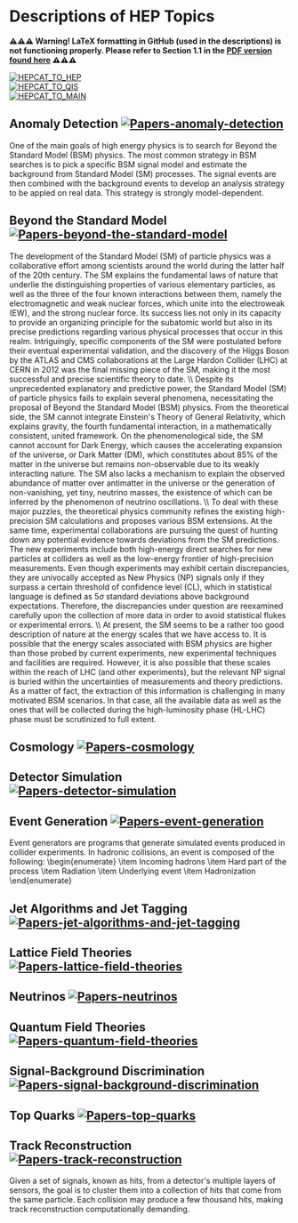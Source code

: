 #  **Descriptions of HEP Topics**

**⚠️⚠️⚠️ Warning! LaTeX formatting in GitHub (used in the descriptions) is not functioning properly. Please refer to Section 1.1 in the [PDF version found here](https://docs.google.com/viewer?url=https://raw.githubusercontent.com/PamelaPajarillo/HEPQIS-LivingReview/main/HEPQIS.pdf) ⚠️⚠️⚠️**

[![HEPCAT_TO_HEP](https://img.shields.io/badge/Link_to-Living_Review_by_HEP_-5BC0EB)](/BY_HEP#a-living-review-of-quantum-information-science-in-high-energy-physics-organized-by-hep-topics) 	
[![HEPCAT_TO_QIS](https://img.shields.io/badge/Link_to-Living_Review_by_QIS_-9BC53D)](/BY_QIS#a-living-review-of-quantum-information-science-in-high-energy-physics-organized-by-qis-topics) 	
[![HEPCAT_TO_MAIN](https://img.shields.io/badge/Link_to-Living_Review_Home_-FDE74C)](/../../#readme) 

## **Anomaly Detection** [![Papers-anomaly-detection](https://img.shields.io/badge/Link_to-Papers-AA96DA)](/BY_HEP/README.md#anomaly-detection-)
One of the main goals of high energy physics is to search for Beyond the Standard Model (BSM) physics. The most common strategy in BSM searches is to pick a specific BSM signal model and estimate the background from Standard Model (SM) processes. The signal events are then combined with the background events to develop an analysis strategy to be appled on real data. This strategy is strongly model-dependent.

## **Beyond the Standard Model** [![Papers-beyond-the-standard-model](https://img.shields.io/badge/Link_to-Papers-AA96DA)](/BY_HEP/README.md#beyond-the-standard-model-)
The development of the Standard Model (SM) of particle physics was a collaborative effort among scientists around the world during the latter half of the 20th century. The SM explains the fundamental laws of nature that underlie the distinguishing properties of various elementary particles, as well as the three of the four known interactions between them, namely the electromagnetic and weak nuclear forces, which unite into the electroweak (EW), and the strong nuclear force. Its success lies not only in its capacity to provide an organizing principle for the subatomic world but also in its precise predictions regarding various physical processes that occur in this realm. Intriguingly, specific components of the SM were postulated before their eventual experimental validation, and the discovery of the Higgs Boson by the ATLAS and CMS collaborations at the Large Hardon Collider (LHC) at CERN in 2012 was the final missing piece of the SM, making it the most successful and precise scientific theory to date. \\\\ Despite its unprecedented explanatory and predictive power, the Standard Model (SM) of particle physics fails to explain several phenomena, necessitating the proposal of Beyond the Standard Model (BSM) physics. From the theoretical side, the SM cannot integrate Einstein's Theory of General Relativity, which explains gravity, the fourth fundamental interaction, in a mathematically consistent, united framework. On the phenomenological side, the SM cannot account for Dark Energy, which causes the accelerating expansion of the universe, or Dark Matter (DM), which constitutes about 85\% of the matter in the universe but remains non-observable due to its weakly interacting nature. The SM also lacks a mechanism to explain the observed abundance of matter over antimatter in the universe or the generation of non-vanishing, yet tiny, neutrino masses, the existence of which can be inferred by the phenomenon of neutrino oscillations. \\\\ To deal with these major puzzles, the theoretical physics community refines the existing high-precision SM calculations and proposes various BSM extensions. At the same time, experimental collaborations are pursuing the quest of hunting down any potential evidence towards deviations from the SM predictions. The new experiments include both high-energy direct searches for new particles at colliders as well as the low-energy frontier of high-precision measurements. Even though experiments may exhibit certain discrepancies, they are univocally accepted as New Physics (NP) signals only if they surpass a certain threshold of confidence level (CL), which in statistical language is defined as $5\sigma$ standard deviations above background expectations. Therefore, the discrepancies under question are reexamined carefully upon the collection of more data in order to avoid statistical flukes or experimental errors. \\\\ At present, the SM seems to be a rather too good description of nature at the energy scales that we have access to. It is possible that the energy scales associated with BSM physics are higher than those probed by current experiments, new experimental techniques and facilities are required. However, it is also possible that these scales within the reach of LHC (and other experiments), but the relevant NP signal is buried within the uncertainties of measurements and theory predictions. As a matter of fact, the extraction of this information is challenging in many motivated BSM scenarios. In that case, all the available data as well as the ones that will be collected during the high-luminosity phase (HL-LHC) phase must be scrutinized to full extent.

## **Cosmology** [![Papers-cosmology](https://img.shields.io/badge/Link_to-Papers-AA96DA)](/BY_HEP/README.md#cosmology-)
## **Detector Simulation** [![Papers-detector-simulation](https://img.shields.io/badge/Link_to-Papers-AA96DA)](/BY_HEP/README.md#detector-simulation-)
## **Event Generation** [![Papers-event-generation](https://img.shields.io/badge/Link_to-Papers-AA96DA)](/BY_HEP/README.md#event-generation-)
Event generators are programs that generate simulated events produced in collider experiments. In hadronic collisions, an event is composed of the following: \begin{enumerate} \item Incoming hadrons \item Hard part of the process \item Radiation \item Underlying event \item Hadronization \end{enumerate}

## **Jet Algorithms and Jet Tagging** [![Papers-jet-algorithms-and-jet-tagging](https://img.shields.io/badge/Link_to-Papers-AA96DA)](/BY_HEP/README.md#jet-algorithms-and-jet-tagging-)
## **Lattice Field Theories** [![Papers-lattice-field-theories](https://img.shields.io/badge/Link_to-Papers-AA96DA)](/BY_HEP/README.md#lattice-field-theories-)
## **Neutrinos** [![Papers-neutrinos](https://img.shields.io/badge/Link_to-Papers-AA96DA)](/BY_HEP/README.md#neutrinos-)
## **Quantum Field Theories** [![Papers-quantum-field-theories](https://img.shields.io/badge/Link_to-Papers-AA96DA)](/BY_HEP/README.md#quantum-field-theories-)
## **Signal-Background Discrimination** [![Papers-signal-background-discrimination](https://img.shields.io/badge/Link_to-Papers-AA96DA)](/BY_HEP/README.md#signal-background-discrimination-)
## **Top Quarks** [![Papers-top-quarks](https://img.shields.io/badge/Link_to-Papers-AA96DA)](/BY_HEP/README.md#top-quarks-)
## **Track Reconstruction** [![Papers-track-reconstruction](https://img.shields.io/badge/Link_to-Papers-AA96DA)](/BY_HEP/README.md#track-reconstruction-)
Given a set of signals, known as hits, from a detector's multiple layers of sensors, the goal is to cluster them into a collection of hits that come from the same particle. Each collision may produce a few thousand hits, making track reconstruction computationally demanding.



